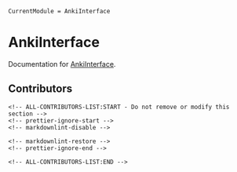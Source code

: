```@meta
CurrentModule = AnkiInterface
```

# AnkiInterface

Documentation for [AnkiInterface](https://github.com/workingdoge/AnkiInterface.jl).

## Contributors

```@raw html
<!-- ALL-CONTRIBUTORS-LIST:START - Do not remove or modify this section -->
<!-- prettier-ignore-start -->
<!-- markdownlint-disable -->

<!-- markdownlint-restore -->
<!-- prettier-ignore-end -->

<!-- ALL-CONTRIBUTORS-LIST:END -->
```
